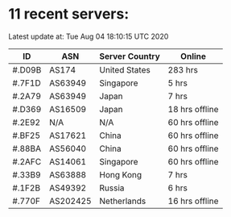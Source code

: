 # 11 recent servers:

Latest update at: Tue Aug 04 18:10:15 UTC 2020

| ID | ASN | Server Country | Online |
| -- | --- | -------------- | ------ |
| #.D09B | AS174 | United States | 283 hrs |
| #.7F1D | AS63949 | Singapore | 5 hrs |
| #.2A79 | AS63949 | Japan | 7 hrs |
| #.D369 | AS16509 | Japan | 18 hrs offline |
| #.2E92 | N/A | N/A | 60 hrs offline |
| #.BF25 | AS17621 | China | 60 hrs offline |
| #.88BA | AS56040 | China | 60 hrs offline |
| #.2AFC | AS14061 | Singapore | 60 hrs offline |
| #.33B9 | AS63888 | Hong Kong | 7 hrs |
| #.1F2B | AS49392 | Russia | 6 hrs |
| #.770F | AS202425 | Netherlands | 16 hrs offline |

